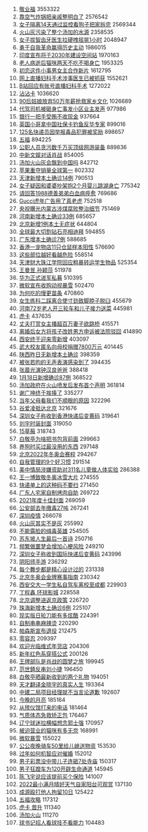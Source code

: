 1. [敬业福](https://s.weibo.com//weibo?q=%23%E6%95%AC%E4%B8%9A%E7%A6%8F%23&Refer=top) 3553322
2. [靠空气炸锅把亲戚整明白了](https://s.weibo.com//weibo?q=%23%E9%9D%A0%E7%A9%BA%E6%B0%94%E7%82%B8%E9%94%85%E6%8A%8A%E4%BA%B2%E6%88%9A%E6%95%B4%E6%98%8E%E7%99%BD%E4%BA%86%23&Refer=top) 2576542
3. [女子隔离14天通过监控看狗子把家拆完](https://s.weibo.com//weibo?q=%23%E5%A5%B3%E5%AD%90%E9%9A%94%E7%A6%BB14%E5%A4%A9%E9%80%9A%E8%BF%87%E7%9B%91%E6%8E%A7%E7%9C%8B%E7%8B%97%E5%AD%90%E6%8A%8A%E5%AE%B6%E6%8B%86%E5%AE%8C%23&Refer=top) 2569344
4. [火山灰污染了整个汤加的水源](https://s.weibo.com//weibo?q=%23%E7%81%AB%E5%B1%B1%E7%81%B0%E6%B1%A1%E6%9F%93%E4%BA%86%E6%95%B4%E4%B8%AA%E6%B1%A4%E5%8A%A0%E7%9A%84%E6%B0%B4%E6%BA%90%23&Refer=top) 2358535
5. [女子拔智齿牙医生拉硬拽摇晃1小时](https://s.weibo.com//weibo?q=%23%E5%A5%B3%E5%AD%90%E6%8B%94%E6%99%BA%E9%BD%BF%E7%89%99%E5%8C%BB%E7%94%9F%E6%8B%89%E7%A1%AC%E6%8B%BD%E6%91%87%E6%99%831%E5%B0%8F%E6%97%B6%23&Refer=top) 2048947
6. [勇于自我革命赢得历史主动](https://s.weibo.com//weibo?q=%23%E5%8B%87%E4%BA%8E%E8%87%AA%E6%88%91%E9%9D%A9%E5%91%BD%E8%B5%A2%E5%BE%97%E5%8E%86%E5%8F%B2%E4%B8%BB%E5%8A%A8%23&Refer=top) 1986015
7. [印度宣布将于2030年建设空间站](https://s.weibo.com//weibo?q=%23%E5%8D%B0%E5%BA%A6%E5%AE%A3%E5%B8%83%E5%B0%86%E4%BA%8E2030%E5%B9%B4%E5%BB%BA%E8%AE%BE%E7%A9%BA%E9%97%B4%E7%AB%99%23&Refer=top) 1970163
8. [老人病逝后猫咪两天不吃不喝身亡](https://s.weibo.com//weibo?q=%23%E8%80%81%E4%BA%BA%E7%97%85%E9%80%9D%E5%90%8E%E7%8C%AB%E5%92%AA%E4%B8%A4%E5%A4%A9%E4%B8%8D%E5%90%83%E4%B8%8D%E5%96%9D%E8%BA%AB%E4%BA%A1%23&Refer=top) 1953325
9. [初恋这件小事男女主合作新片](https://s.weibo.com//weibo?q=%23%E5%88%9D%E6%81%8B%E8%BF%99%E4%BB%B6%E5%B0%8F%E4%BA%8B%E7%94%B7%E5%A5%B3%E4%B8%BB%E5%90%88%E4%BD%9C%E6%96%B0%E7%89%87%23&Refer=top) 1612795
10. [网上直播妇科手术涉事医生已被抓获](https://s.weibo.com//weibo?q=%23%E7%BD%91%E4%B8%8A%E7%9B%B4%E6%92%AD%E5%A6%87%E7%A7%91%E6%89%8B%E6%9C%AF%E6%B6%89%E4%BA%8B%E5%8C%BB%E7%94%9F%E5%B7%B2%E8%A2%AB%E6%8A%93%E8%8E%B7%23&Refer=top) 1552621
11. [B站回应有账号直播妇科手术](https://s.weibo.com//weibo?q=%23B%E7%AB%99%E5%9B%9E%E5%BA%94%E6%9C%89%E8%B4%A6%E5%8F%B7%E7%9B%B4%E6%92%AD%E5%A6%87%E7%A7%91%E6%89%8B%E6%9C%AF%23&Refer=top) 1272022
12. [沾沾卡](https://s.weibo.com//weibo?q=%E6%B2%BE%E6%B2%BE%E5%8D%A1&Refer=top) 1036620
13. [90后姑娘放弃50万年薪抢救家乡文化](https://s.weibo.com//weibo?q=%2390%E5%90%8E%E5%A7%91%E5%A8%98%E6%94%BE%E5%BC%8350%E4%B8%87%E5%B9%B4%E8%96%AA%E6%8A%A2%E6%95%91%E5%AE%B6%E4%B9%A1%E6%96%87%E5%8C%96%23&Refer=top) 1026689
14. [代驾司机被砸身亡事发小区业主发声](https://s.weibo.com//weibo?q=%23%E4%BB%A3%E9%A9%BE%E5%8F%B8%E6%9C%BA%E8%A2%AB%E7%A0%B8%E8%BA%AB%E4%BA%A1%E4%BA%8B%E5%8F%91%E5%B0%8F%E5%8C%BA%E4%B8%9A%E4%B8%BB%E5%8F%91%E5%A3%B0%23&Refer=top) 977986
15. [银行一把手受贿不收现金](https://s.weibo.com//weibo?q=%23%E9%93%B6%E8%A1%8C%E4%B8%80%E6%8A%8A%E6%89%8B%E5%8F%97%E8%B4%BF%E4%B8%8D%E6%94%B6%E7%8E%B0%E9%87%91%23&Refer=top) 937664
16. [英国小哥拿中国社保卡钓鱼反华专家](https://s.weibo.com//weibo?q=%23%E8%8B%B1%E5%9B%BD%E5%B0%8F%E5%93%A5%E6%8B%BF%E4%B8%AD%E5%9B%BD%E7%A4%BE%E4%BF%9D%E5%8D%A1%E9%92%93%E9%B1%BC%E5%8F%8D%E5%8D%8E%E4%B8%93%E5%AE%B6%23&Refer=top) 899016
17. [125名快递员因举报毒品犯罪被奖励](https://s.weibo.com//weibo?q=%23125%E5%90%8D%E5%BF%AB%E9%80%92%E5%91%98%E5%9B%A0%E4%B8%BE%E6%8A%A5%E6%AF%92%E5%93%81%E7%8A%AF%E7%BD%AA%E8%A2%AB%E5%A5%96%E5%8A%B1%23&Refer=top) 898657
18. [五福](https://s.weibo.com//weibo?q=%E4%BA%94%E7%A6%8F&Refer=top) 894225
19. [公职人员贪污数千万买顶级网游装备](https://s.weibo.com//weibo?q=%23%E5%85%AC%E8%81%8C%E4%BA%BA%E5%91%98%E8%B4%AA%E6%B1%A1%E6%95%B0%E5%8D%83%E4%B8%87%E4%B9%B0%E9%A1%B6%E7%BA%A7%E7%BD%91%E6%B8%B8%E8%A3%85%E5%A4%87%23&Refer=top) 889836
20. [中新文娱对话肖战](https://s.weibo.com//weibo?q=%23%E4%B8%AD%E6%96%B0%E6%96%87%E5%A8%B1%E5%AF%B9%E8%AF%9D%E8%82%96%E6%88%98%23&Refer=top) 854005
21. [汤加火山灰会飘到中国吗](https://s.weibo.com//weibo?q=%23%E6%B1%A4%E5%8A%A0%E7%81%AB%E5%B1%B1%E7%81%B0%E4%BC%9A%E9%A3%98%E5%88%B0%E4%B8%AD%E5%9B%BD%E5%90%97%23&Refer=top) 842712
22. [苹果重夺销量全球第一](https://s.weibo.com//weibo?q=%23%E8%8B%B9%E6%9E%9C%E9%87%8D%E5%A4%BA%E9%94%80%E9%87%8F%E5%85%A8%E7%90%83%E7%AC%AC%E4%B8%80%23&Refer=top) 802332
23. [天津新增本土确诊14例](https://s.weibo.com//weibo?q=%23%E5%A4%A9%E6%B4%A5%E6%96%B0%E5%A2%9E%E6%9C%AC%E5%9C%9F%E7%A1%AE%E8%AF%8A14%E4%BE%8B%23&Refer=top) 790513
24. [女子疑因和婆婆吵架抱2个月婴儿跳湖身亡](https://s.weibo.com//weibo?q=%23%E5%A5%B3%E5%AD%90%E7%96%91%E5%9B%A0%E5%92%8C%E5%A9%86%E5%A9%86%E5%90%B5%E6%9E%B6%E6%8A%B12%E4%B8%AA%E6%9C%88%E5%A9%B4%E5%84%BF%E8%B7%B3%E6%B9%96%E8%BA%AB%E4%BA%A1%23&Refer=top) 775342
25. [请回答1988德善弟弟白血病痊愈](https://s.weibo.com//weibo?q=%23%E8%AF%B7%E5%9B%9E%E7%AD%941988%E5%BE%B7%E5%96%84%E5%BC%9F%E5%BC%9F%E7%99%BD%E8%A1%80%E7%97%85%E7%97%8A%E6%84%88%23&Refer=top) 769686
26. [Gucci虎年广告用了真老虎](https://s.weibo.com//weibo?q=%23Gucci%E8%99%8E%E5%B9%B4%E5%B9%BF%E5%91%8A%E7%94%A8%E4%BA%86%E7%9C%9F%E8%80%81%E8%99%8E%23&Refer=top) 752518
27. [央视曝光内蒙古涉煤腐败整治细节](https://s.weibo.com//weibo?q=%23%E5%A4%AE%E8%A7%86%E6%9B%9D%E5%85%89%E5%86%85%E8%92%99%E5%8F%A4%E6%B6%89%E7%85%A4%E8%85%90%E8%B4%A5%E6%95%B4%E6%B2%BB%E7%BB%86%E8%8A%82%23&Refer=top) 751469
28. [河南新增本土确诊33例](https://s.weibo.com//weibo?q=%23%E6%B2%B3%E5%8D%97%E6%96%B0%E5%A2%9E%E6%9C%AC%E5%9C%9F%E7%A1%AE%E8%AF%8A33%E4%BE%8B%23&Refer=top) 685657
29. [北京新增1例本土无症状](https://s.weibo.com//weibo?q=%23%E5%8C%97%E4%BA%AC%E6%96%B0%E5%A2%9E1%E4%BE%8B%E6%9C%AC%E5%9C%9F%E6%97%A0%E7%97%87%E7%8A%B6%23&Refer=top) 644804
30. [全球最大切割钻石亮相迪拜](https://s.weibo.com//weibo?q=%23%E5%85%A8%E7%90%83%E6%9C%80%E5%A4%A7%E5%88%87%E5%89%B2%E9%92%BB%E7%9F%B3%E4%BA%AE%E7%9B%B8%E8%BF%AA%E6%8B%9C%23&Refer=top) 594855
31. [广东增本土确诊7例](https://s.weibo.com//weibo?q=%23%E5%B9%BF%E4%B8%9C%E5%A2%9E%E6%9C%AC%E5%9C%9F%E7%A1%AE%E8%AF%8A7%E4%BE%8B%23&Refer=top) 588685
32. [香港一宠物店11只仓鼠样本阳性](https://s.weibo.com//weibo?q=%23%E9%A6%99%E6%B8%AF%E4%B8%80%E5%AE%A0%E7%89%A9%E5%BA%9711%E5%8F%AA%E4%BB%93%E9%BC%A0%E6%A0%B7%E6%9C%AC%E9%98%B3%E6%80%A7%23&Refer=top) 576690
33. [这些部位越好看越危险](https://s.weibo.com//weibo?q=%23%E8%BF%99%E4%BA%9B%E9%83%A8%E4%BD%8D%E8%B6%8A%E5%A5%BD%E7%9C%8B%E8%B6%8A%E5%8D%B1%E9%99%A9%23&Refer=top) 558514
34. [天津财大珠江学院回应粗暴转运学生物品](https://s.weibo.com//weibo?q=%23%E5%A4%A9%E6%B4%A5%E8%B4%A2%E5%A4%A7%E7%8F%A0%E6%B1%9F%E5%AD%A6%E9%99%A2%E5%9B%9E%E5%BA%94%E7%B2%97%E6%9A%B4%E8%BD%AC%E8%BF%90%E5%AD%A6%E7%94%9F%E7%89%A9%E5%93%81%23&Refer=top) 525354
35. [王曼昱 孙颖莎](https://s.weibo.com//weibo?q=%E7%8E%8B%E6%9B%BC%E6%98%B1%20%E5%AD%99%E9%A2%96%E8%8E%8E&Refer=top) 511978
36. [华为正式进军私募](https://s.weibo.com//weibo?q=%23%E5%8D%8E%E4%B8%BA%E6%AD%A3%E5%BC%8F%E8%BF%9B%E5%86%9B%E7%A7%81%E5%8B%9F%23&Refer=top) 510395
37. [微软宣布收购动视暴雪](https://s.weibo.com//weibo?q=%23%E5%BE%AE%E8%BD%AF%E5%AE%A3%E5%B8%83%E6%94%B6%E8%B4%AD%E5%8A%A8%E8%A7%86%E6%9A%B4%E9%9B%AA%23&Refer=top) 502470
38. [为何吃的慢更苗条](https://s.weibo.com//weibo?q=%23%E4%B8%BA%E4%BD%95%E5%90%83%E7%9A%84%E6%85%A2%E6%9B%B4%E8%8B%97%E6%9D%A1%23&Refer=top) 470860
39. [女生练科二踩离合使寸劲致脚脖子脱臼](https://s.weibo.com//weibo?q=%23%E5%A5%B3%E7%94%9F%E7%BB%83%E7%A7%91%E4%BA%8C%E8%B8%A9%E7%A6%BB%E5%90%88%E4%BD%BF%E5%AF%B8%E5%8A%B2%E8%87%B4%E8%84%9A%E8%84%96%E5%AD%90%E8%84%B1%E8%87%BC%23&Refer=top) 455679
40. [河南72岁老人开三轮车和儿子接力送菜](https://s.weibo.com//weibo?q=%23%E6%B2%B3%E5%8D%9772%E5%B2%81%E8%80%81%E4%BA%BA%E5%BC%80%E4%B8%89%E8%BD%AE%E8%BD%A6%E5%92%8C%E5%84%BF%E5%AD%90%E6%8E%A5%E5%8A%9B%E9%80%81%E8%8F%9C%23&Refer=top) 445981
41. [虎卡](https://s.weibo.com//weibo?q=%E8%99%8E%E5%8D%A1&Refer=top) 437635
42. [丈夫打赏女主播超百万妻子欲跳桥](https://s.weibo.com//weibo?q=%23%E4%B8%88%E5%A4%AB%E6%89%93%E8%B5%8F%E5%A5%B3%E4%B8%BB%E6%92%AD%E8%B6%85%E7%99%BE%E4%B8%87%E5%A6%BB%E5%AD%90%E6%AC%B2%E8%B7%B3%E6%A1%A5%23&Refer=top) 415571
43. [离婚后女方将孩子改姓男方申诉被法院驳回](https://s.weibo.com//weibo?q=%23%E7%A6%BB%E5%A9%9A%E5%90%8E%E5%A5%B3%E6%96%B9%E5%B0%86%E5%AD%A9%E5%AD%90%E6%94%B9%E5%A7%93%E7%94%B7%E6%96%B9%E7%94%B3%E8%AF%89%E8%A2%AB%E6%B3%95%E9%99%A2%E9%A9%B3%E5%9B%9E%23&Refer=top) 414890
44. [西安终于迎来零新增](https://s.weibo.com//weibo?q=%23%E8%A5%BF%E5%AE%89%E7%BB%88%E4%BA%8E%E8%BF%8E%E6%9D%A5%E9%9B%B6%E6%96%B0%E5%A2%9E%23&Refer=top) 403097
45. [武大校友匿名向母校捐赠7800万元](https://s.weibo.com//weibo?q=%23%E6%AD%A6%E5%A4%A7%E6%A0%A1%E5%8F%8B%E5%8C%BF%E5%90%8D%E5%90%91%E6%AF%8D%E6%A0%A1%E6%8D%90%E8%B5%A07800%E4%B8%87%E5%85%83%23&Refer=top) 401445
46. [陕西昨日无新增本土确诊](https://s.weibo.com//weibo?q=%23%E9%99%95%E8%A5%BF%E6%98%A8%E6%97%A5%E6%97%A0%E6%96%B0%E5%A2%9E%E6%9C%AC%E5%9C%9F%E7%A1%AE%E8%AF%8A%23&Refer=top) 398359
47. [被张若昀的无声表演感染到了](https://s.weibo.com//weibo?q=%23%E8%A2%AB%E5%BC%A0%E8%8B%A5%E6%98%80%E7%9A%84%E6%97%A0%E5%A3%B0%E8%A1%A8%E6%BC%94%E6%84%9F%E6%9F%93%E5%88%B0%E4%BA%86%23&Refer=top) 394435
48. [张晨光演钟汉良爸爸](https://s.weibo.com//weibo?q=%23%E5%BC%A0%E6%99%A8%E5%85%89%E6%BC%94%E9%92%9F%E6%B1%89%E8%89%AF%E7%88%B8%E7%88%B8%23&Refer=top) 388418
49. [1月18日新增确诊87例](https://s.weibo.com//weibo?q=%231%E6%9C%8818%E6%97%A5%E6%96%B0%E5%A2%9E%E7%A1%AE%E8%AF%8A87%E4%BE%8B%23&Refer=top) 368522
50. [汤加政府在火山喷发后发布首个声明](https://s.weibo.com//weibo?q=%23%E6%B1%A4%E5%8A%A0%E6%94%BF%E5%BA%9C%E5%9C%A8%E7%81%AB%E5%B1%B1%E5%96%B7%E5%8F%91%E5%90%8E%E5%8F%91%E5%B8%83%E9%A6%96%E4%B8%AA%E5%A3%B0%E6%98%8E%23&Refer=top) 361814
51. [谢广坤终于挨揍了](https://s.weibo.com//weibo?q=%23%E8%B0%A2%E5%B9%BF%E5%9D%A4%E7%BB%88%E4%BA%8E%E6%8C%A8%E6%8F%8D%E4%BA%86%23&Refer=top) 335277
52. [当年父母看我们不顺眼的原因](https://s.weibo.com//weibo?q=%23%E5%BD%93%E5%B9%B4%E7%88%B6%E6%AF%8D%E7%9C%8B%E6%88%91%E4%BB%AC%E4%B8%8D%E9%A1%BA%E7%9C%BC%E7%9A%84%E5%8E%9F%E5%9B%A0%23&Refer=top) 322296
53. [谷爱凌抵达北京](https://s.weibo.com//weibo?q=%23%E8%B0%B7%E7%88%B1%E5%87%8C%E6%8A%B5%E8%BE%BE%E5%8C%97%E4%BA%AC%23&Refer=top) 321676
54. [深圳女子称收到香港快递后变黄码](https://s.weibo.com//weibo?q=%23%E6%B7%B1%E5%9C%B3%E5%A5%B3%E5%AD%90%E7%A7%B0%E6%94%B6%E5%88%B0%E9%A6%99%E6%B8%AF%E5%BF%AB%E9%80%92%E5%90%8E%E5%8F%98%E9%BB%84%E7%A0%81%23&Refer=top) 319641
55. [刘宇时装封面](https://s.weibo.com//weibo?q=%23%E5%88%98%E5%AE%87%E6%97%B6%E8%A3%85%E5%B0%81%E9%9D%A2%23&Refer=top) 319050
56. [15草莓](https://s.weibo.com//weibo?q=15%E8%8D%89%E8%8E%93&Refer=top) 318743
57. [白敬亭为啥把书包背前面](https://s.weibo.com//weibo?q=%23%E7%99%BD%E6%95%AC%E4%BA%AD%E4%B8%BA%E5%95%A5%E6%8A%8A%E4%B9%A6%E5%8C%85%E8%83%8C%E5%89%8D%E9%9D%A2%23&Refer=top) 299663
58. [养狗时买过最没用的东西](https://s.weibo.com//weibo?q=%23%E5%85%BB%E7%8B%97%E6%97%B6%E4%B9%B0%E8%BF%87%E6%9C%80%E6%B2%A1%E7%94%A8%E7%9A%84%E4%B8%9C%E8%A5%BF%23&Refer=top) 297148
59. [北京2022年冬奥会赛程](https://s.weibo.com//weibo?q=%23%E5%8C%97%E4%BA%AC2022%E5%B9%B4%E5%86%AC%E5%A5%A5%E4%BC%9A%E8%B5%9B%E7%A8%8B%23&Refer=top) 294267
60. [自我管理的9个好习惯](https://s.weibo.com//weibo?q=%23%E8%87%AA%E6%88%91%E7%AE%A1%E7%90%86%E7%9A%849%E4%B8%AA%E5%A5%BD%E4%B9%A0%E6%83%AF%23&Refer=top) 291514
61. [美中情局涉嫌资助对311名儿童做人体实验](https://s.weibo.com//weibo?q=%23%E7%BE%8E%E4%B8%AD%E6%83%85%E5%B1%80%E6%B6%89%E5%AB%8C%E8%B5%84%E5%8A%A9%E5%AF%B9311%E5%90%8D%E5%84%BF%E7%AB%A5%E5%81%9A%E4%BA%BA%E4%BD%93%E5%AE%9E%E9%AA%8C%23&Refer=top) 286388
62. [王一博致敬冬奥冰雪大片](https://s.weibo.com//weibo?q=%23%E7%8E%8B%E4%B8%80%E5%8D%9A%E8%87%B4%E6%95%AC%E5%86%AC%E5%A5%A5%E5%86%B0%E9%9B%AA%E5%A4%A7%E7%89%87%23&Refer=top) 274555
63. [快递单上的这种码不要扫](https://s.weibo.com//weibo?q=%23%E5%BF%AB%E9%80%92%E5%8D%95%E4%B8%8A%E7%9A%84%E8%BF%99%E7%A7%8D%E7%A0%81%E4%B8%8D%E8%A6%81%E6%89%AB%23&Refer=top) 271450
64. [广东人宅家自制烤肉自助](https://s.weibo.com//weibo?q=%E5%B9%BF%E4%B8%9C%E4%BA%BA%E5%AE%85%E5%AE%B6%E8%87%AA%E5%88%B6%E7%83%A4%E8%82%89%E8%87%AA%E5%8A%A9&Refer=top) 269722
65. [2021年度十佳封面](https://s.weibo.com//weibo?q=%232021%E5%B9%B4%E5%BA%A6%E5%8D%81%E4%BD%B3%E5%B0%81%E9%9D%A2%23&Refer=top) 269059
66. [公安部去年缴毒27吨](https://s.weibo.com//weibo?q=%23%E5%85%AC%E5%AE%89%E9%83%A8%E5%8E%BB%E5%B9%B4%E7%BC%B4%E6%AF%9227%E5%90%A8%23&Refer=top) 267241
67. [深圳疫情](https://s.weibo.com//weibo?q=%23%E6%B7%B1%E5%9C%B3%E7%96%AB%E6%83%85%23&Refer=top) 266078
68. [火山灰其实不是灰](https://s.weibo.com//weibo?q=%23%E7%81%AB%E5%B1%B1%E7%81%B0%E5%85%B6%E5%AE%9E%E4%B8%8D%E6%98%AF%E7%81%B0%23&Refer=top) 255992
69. [不能露脸的缉毒英雄](https://s.weibo.com//weibo?q=%23%E4%B8%8D%E8%83%BD%E9%9C%B2%E8%84%B8%E7%9A%84%E7%BC%89%E6%AF%92%E8%8B%B1%E9%9B%84%23&Refer=top) 254505
70. [苏东坡人生最后一首诗](https://s.weibo.com//weibo?q=%E8%8B%8F%E4%B8%9C%E5%9D%A1%E4%BA%BA%E7%94%9F%E6%9C%80%E5%90%8E%E4%B8%80%E9%A6%96%E8%AF%97&Refer=top) 250716
71. [频繁做噩梦会增加心梗风险](https://s.weibo.com//weibo?q=%23%E9%A2%91%E7%B9%81%E5%81%9A%E5%99%A9%E6%A2%A6%E4%BC%9A%E5%A2%9E%E5%8A%A0%E5%BF%83%E6%A2%97%E9%A3%8E%E9%99%A9%23&Refer=top) 249210
72. [深圳女子称收到国际快递后变黄码](https://s.weibo.com//weibo?q=%23%E6%B7%B1%E5%9C%B3%E5%A5%B3%E5%AD%90%E7%A7%B0%E6%94%B6%E5%88%B0%E5%9B%BD%E9%99%85%E5%BF%AB%E9%80%92%E5%90%8E%E5%8F%98%E9%BB%84%E7%A0%81%23&Refer=top) 243996
73. [阴阳师手游](https://s.weibo.com//weibo?q=%23%E9%98%B4%E9%98%B3%E5%B8%88%E6%89%8B%E6%B8%B8%23&Refer=top) 236292
74. [每个舞步都是精心设计过的](https://s.weibo.com//weibo?q=%E6%AF%8F%E4%B8%AA%E8%88%9E%E6%AD%A5%E9%83%BD%E6%98%AF%E7%B2%BE%E5%BF%83%E8%AE%BE%E8%AE%A1%E8%BF%87%E7%9A%84&Refer=top) 231338
75. [北京冬奥会金牌赛事指南](https://s.weibo.com//weibo?q=%23%E5%8C%97%E4%BA%AC%E5%86%AC%E5%A5%A5%E4%BC%9A%E9%87%91%E7%89%8C%E8%B5%9B%E4%BA%8B%E6%8C%87%E5%8D%97%23&Refer=top) 230342
76. [西安交大一学生私自驾车离校至成都](https://s.weibo.com//weibo?q=%23%E8%A5%BF%E5%AE%89%E4%BA%A4%E5%A4%A7%E4%B8%80%E5%AD%A6%E7%94%9F%E7%A7%81%E8%87%AA%E9%A9%BE%E8%BD%A6%E7%A6%BB%E6%A0%A1%E8%87%B3%E6%88%90%E9%83%BD%23&Refer=top) 229903
77. [丁程鑫 环球影城](https://s.weibo.com//weibo?q=%E4%B8%81%E7%A8%8B%E9%91%AB%20%E7%8E%AF%E7%90%83%E5%BD%B1%E5%9F%8E&Refer=top) 228558
78. [北京调整进返京政策](https://s.weibo.com//weibo?q=%23%E5%8C%97%E4%BA%AC%E8%B0%83%E6%95%B4%E8%BF%9B%E8%BF%94%E4%BA%AC%E6%94%BF%E7%AD%96%23&Refer=top) 226720
79. [珠海新增本土确诊6例](https://s.weibo.com//weibo?q=%23%E7%8F%A0%E6%B5%B7%E6%96%B0%E5%A2%9E%E6%9C%AC%E5%9C%9F%E7%A1%AE%E8%AF%8A6%E4%BE%8B%23&Refer=top) 225107
80. [现实版日轮刀能有多炫酷](https://s.weibo.com//weibo?q=%23%E7%8E%B0%E5%AE%9E%E7%89%88%E6%97%A5%E8%BD%AE%E5%88%80%E8%83%BD%E6%9C%89%E5%A4%9A%E7%82%AB%E9%85%B7%23&Refer=top) 224391
81. [自制串串麻辣烫](https://s.weibo.com//weibo?q=%E8%87%AA%E5%88%B6%E4%B8%B2%E4%B8%B2%E9%BA%BB%E8%BE%A3%E7%83%AB&Refer=top) 220290
82. [帕森斯宣布退役](https://s.weibo.com//weibo?q=%23%E5%B8%95%E6%A3%AE%E6%96%AF%E5%AE%A3%E5%B8%83%E9%80%80%E5%BD%B9%23&Refer=top) 212475
83. [零容忍](https://s.weibo.com//weibo?q=%E9%9B%B6%E5%AE%B9%E5%BF%8D&Refer=top) 209397
84. [欢迎光临维式年货店](https://s.weibo.com//weibo?q=%E6%AC%A2%E8%BF%8E%E5%85%89%E4%B8%B4%E7%BB%B4%E5%BC%8F%E5%B9%B4%E8%B4%A7%E5%BA%97&Refer=top) 204306
85. [新年红色系穿搭公式](https://s.weibo.com//weibo?q=%23%E6%96%B0%E5%B9%B4%E7%BA%A2%E8%89%B2%E7%B3%BB%E7%A9%BF%E6%90%AD%E5%85%AC%E5%BC%8F%23&Refer=top) 200126
86. [王牌部队是肖战的圆梦之旅](https://s.weibo.com//weibo?q=%23%E7%8E%8B%E7%89%8C%E9%83%A8%E9%98%9F%E6%98%AF%E8%82%96%E6%88%98%E7%9A%84%E5%9C%86%E6%A2%A6%E4%B9%8B%E6%97%85%23&Refer=top) 199945
87. [范世錡反串刘小捷](https://s.weibo.com//weibo?q=%23%E8%8C%83%E4%B8%96%E9%8C%A1%E5%8F%8D%E4%B8%B2%E5%88%98%E5%B0%8F%E6%8D%B7%23&Refer=top) 196450
88. [白敬亭晒最新收到的两个礼物](https://s.weibo.com//weibo?q=%23%E7%99%BD%E6%95%AC%E4%BA%AD%E6%99%92%E6%9C%80%E6%96%B0%E6%94%B6%E5%88%B0%E7%9A%84%E4%B8%A4%E4%B8%AA%E7%A4%BC%E7%89%A9%23&Refer=top) 194051
89. [天才翻译金晓宇的真实人生](https://s.weibo.com//weibo?q=%23%E5%A4%A9%E6%89%8D%E7%BF%BB%E8%AF%91%E9%87%91%E6%99%93%E5%AE%87%E7%9A%84%E7%9C%9F%E5%AE%9E%E4%BA%BA%E7%94%9F%23&Refer=top) 193364
90. [中建二局项目经理就不当言论道歉](https://s.weibo.com//weibo?q=%23%E4%B8%AD%E5%BB%BA%E4%BA%8C%E5%B1%80%E9%A1%B9%E7%9B%AE%E7%BB%8F%E7%90%86%E5%B0%B1%E4%B8%8D%E5%BD%93%E8%A8%80%E8%AE%BA%E9%81%93%E6%AD%89%23&Refer=top) 192607
91. [今晚的月亮](https://s.weibo.com//weibo?q=%E4%BB%8A%E6%99%9A%E7%9A%84%E6%9C%88%E4%BA%AE&Refer=top) 185164
92. [从殡仪馆打来的电话](https://s.weibo.com//weibo?q=%23%E4%BB%8E%E6%AE%A1%E4%BB%AA%E9%A6%86%E6%89%93%E6%9D%A5%E7%9A%84%E7%94%B5%E8%AF%9D%23&Refer=top) 181464
93. [气质体态急救矫正包](https://s.weibo.com//weibo?q=%23%E6%B0%94%E8%B4%A8%E4%BD%93%E6%80%81%E6%80%A5%E6%95%91%E7%9F%AB%E6%AD%A3%E5%8C%85%23&Refer=top) 176467
94. [辽宁球迷拉横幅想念郭士强](https://s.weibo.com//weibo?q=%23%E8%BE%BD%E5%AE%81%E7%90%83%E8%BF%B7%E6%8B%89%E6%A8%AA%E5%B9%85%E6%83%B3%E5%BF%B5%E9%83%AD%E5%A3%AB%E5%BC%BA%23&Refer=top) 170957
95. [被迫营业的猫咪有多无奈](https://s.weibo.com//weibo?q=%23%E8%A2%AB%E8%BF%AB%E8%90%A5%E4%B8%9A%E7%9A%84%E7%8C%AB%E5%92%AA%E6%9C%89%E5%A4%9A%E6%97%A0%E5%A5%88%23&Refer=top) 168991
96. [微软暴雪](https://s.weibo.com//weibo?q=%E5%BE%AE%E8%BD%AF%E6%9A%B4%E9%9B%AA&Refer=top) 155022
97. [公公夜晚骑车50里给儿媳送物资](https://s.weibo.com//weibo?q=%23%E5%85%AC%E5%85%AC%E5%A4%9C%E6%99%9A%E9%AA%91%E8%BD%A650%E9%87%8C%E7%BB%99%E5%84%BF%E5%AA%B3%E9%80%81%E7%89%A9%E8%B5%84%23&Refer=top) 153530
98. [过年如何机智应对催婚](https://s.weibo.com//weibo?q=%23%E8%BF%87%E5%B9%B4%E5%A6%82%E4%BD%95%E6%9C%BA%E6%99%BA%E5%BA%94%E5%AF%B9%E5%82%AC%E5%A9%9A%23&Refer=top) 152012
99. [男子彩票没中带儿子连砸7处寺庙](https://s.weibo.com//weibo?q=%23%E7%94%B7%E5%AD%90%E5%BD%A9%E7%A5%A8%E6%B2%A1%E4%B8%AD%E5%B8%A6%E5%84%BF%E5%AD%90%E8%BF%9E%E7%A0%B87%E5%A4%84%E5%AF%BA%E5%BA%99%23&Refer=top) 150317
100. [男子狂蹬车为120开辟生命通道](https://s.weibo.com//weibo?q=%23%E7%94%B7%E5%AD%90%E7%8B%82%E8%B9%AC%E8%BD%A6%E4%B8%BA120%E5%BC%80%E8%BE%9F%E7%94%9F%E5%91%BD%E9%80%9A%E9%81%93%23&Refer=top) 145945
101. [陈飞宇说应该提前买个保险](https://s.weibo.com//weibo?q=%23%E9%99%88%E9%A3%9E%E5%AE%87%E8%AF%B4%E5%BA%94%E8%AF%A5%E6%8F%90%E5%89%8D%E4%B9%B0%E4%B8%AA%E4%BF%9D%E9%99%A9%23&Refer=top) 141007
102. [2022最小满月晴好天气自家阳台可观赏](https://s.weibo.com//weibo?q=%232022%E6%9C%80%E5%B0%8F%E6%BB%A1%E6%9C%88%E6%99%B4%E5%A5%BD%E5%A4%A9%E6%B0%94%E8%87%AA%E5%AE%B6%E9%98%B3%E5%8F%B0%E5%8F%AF%E8%A7%82%E8%B5%8F%23&Refer=top) 137130
103. [成源殴打他人拘留10日](https://s.weibo.com//weibo?q=%23%E6%88%90%E6%BA%90%E6%AE%B4%E6%89%93%E4%BB%96%E4%BA%BA%E6%8B%98%E7%95%9910%E6%97%A5%23&Refer=top) 125422
104. [五福攻略](https://s.weibo.com//weibo?q=%E4%BA%94%E7%A6%8F%E6%94%BB%E7%95%A5&Refer=top) 117312
105. [虎卡 晋升](https://s.weibo.com//weibo?q=%E8%99%8E%E5%8D%A1%20%E6%99%8B%E5%8D%87&Refer=top) 111340
106. [汤加火山](https://s.weibo.com//weibo?q=%23%E6%B1%A4%E5%8A%A0%E7%81%AB%E5%B1%B1%23&Refer=top) 111270
107. [球书记招人看球技不看能力](https://s.weibo.com//weibo?q=%23%E7%90%83%E4%B9%A6%E8%AE%B0%E6%8B%9B%E4%BA%BA%E7%9C%8B%E7%90%83%E6%8A%80%E4%B8%8D%E7%9C%8B%E8%83%BD%E5%8A%9B%23&Refer=top) 104483
